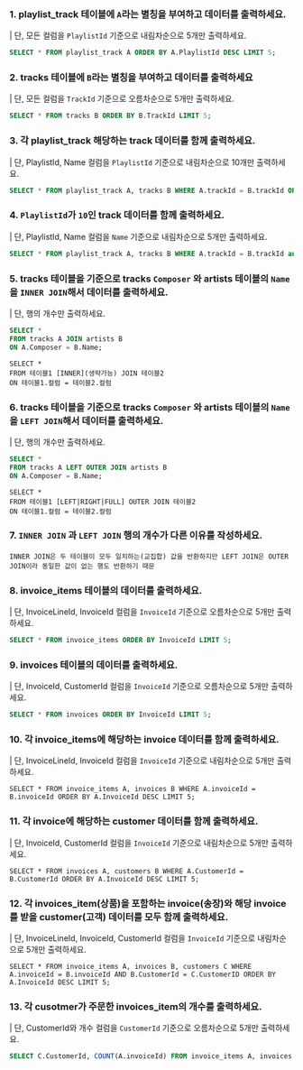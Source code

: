 ### 1. playlist_track 테이블에 `A`라는 별칭을 부여하고 데이터를 출력하세요.
| 단, 모든 컬럼을 `PlaylistId` 기준으로 내림차순으로 5개만 출력하세요.
```sql
SELECT * FROM playlist_track A ORDER BY A.PlaylistId DESC LIMIT 5;
```

### 2. tracks 테이블에 `B`라는 별칭을 부여하고 데이터를 출력하세요
| 단, 모든 컬럼을 `TrackId` 기준으로 오름차순으로 5개만 출력하세요.
```sql
SELECT * FROM tracks B ORDER BY B.TrackId LIMIT 5;
``` 
 
### 3. 각 playlist_track 해당하는 track 데이터를 함께 출력하세요.
| 단, PlaylistId, Name 컬럼을 `PlaylistId` 기준으로 내림차순으로 10개만 출력하세요. 
```sql
SELECT * FROM playlist_track A, tracks B WHERE A.trackId = B.trackId ORDER BY A.PlaylistId DESC LIMIT 10;
```  
### 4. `PlaylistId`가 `10`인 track 데이터를 함께 출력하세요. 
| 단, PlaylistId, Name 컬럼을 `Name` 기준으로 내림차순으로 5개만 출력하세요.
```sql
SELECT * FROM playlist_track A, tracks B WHERE A.trackId = B.trackId and A.PlaylistId = 10 ORDER BY B.Name  DESC LIMIT 5;
``` 

### 5. tracks 테이블을 기준으로 tracks `Composer` 와 artists 테이블의 `Name`을 `INNER JOIN`해서 데이터를 출력하세요.
| 단, 행의 개수만 출력하세요.
```sql
SELECT *
FROM tracks A JOIN artists B
ON A.Composer = B.Name;
```

```
SELECT *
FROM 테이블1 [INNER](생략가능) JOIN 테이블2
ON 테이블1.컬럼 = 테이블2.컬럼
```

### 6. tracks 테이블을 기준으로 tracks `Composer` 와 artists 테이블의 `Name`을 `LEFT JOIN`해서 데이터를 출력하세요.
| 단, 행의 개수만 출력하세요.
```sql
SELECT *
FROM tracks A LEFT OUTER JOIN artists B
ON A.Composer = B.Name;
```

```
SELECT *
FROM 테이블1 [LEFT|RIGHT|FULL] OUTER JOIN 테이블2
ON 테이블1.컬럼 = 테이블2.컬럼
```

### 7. `INNER JOIN` 과 `LEFT JOIN` 행의 개수가 다른 이유를 작성하세요.
```plain
INNER JOIN은 두 테이블이 모두 일치하는(교집합) 값을 반환하지만 LEFT JOIN은 OUTER JOIN이라 동일한 값이 없는 행도 반환하기 때문
```

### 8. invoice_items 테이블의 데이터를 출력하세요.
| 단, InvoiceLineId, InvoiceId 컬럼을 `InvoiceId` 기준으로 오름차순으로 5개만 출력하세요.
```sql
SELECT * FROM invoice_items ORDER BY InvoiceId LIMIT 5;
``` 

### 9. invoices 테이블의 데이터를 출력하세요.
| 단, InvoiceId, CustomerId 컬럼을 `InvoiceId` 기준으로 오름차순으로 5개만 출력하세요.
```sql
SELECT * FROM invoices ORDER BY InvoiceId LIMIT 5;
``` 

### 10. 각 invoice_items에 해당하는 invoice 데이터를 함께 출력하세요.
| 단, InvoiceLineId, InvoiceId 컬럼을 `InvoiceId` 기준으로 내림차순으로 5개만 출력하세요.
```
SELECT * FROM invoice_items A, invoices B WHERE A.invoiceId = B.invoiceId ORDER BY A.InvoiceId DESC LIMIT 5;
``` 


### 11. 각 invoice에 해당하는 customer 데이터를 함께 출력하세요.
| 단, InvoiceId, CustomerId 컬럼을 `InvoiceId` 기준으로 내림차순으로 5개만 출력하세요.
```
SELECT * FROM invoices A, customers B WHERE A.CustomerId = B.CustomerId ORDER BY A.InvoiceId DESC LIMIT 5;
``` 

### 12. 각 invoices_item(상품)을 포함하는 invoice(송장)와 해당 invoice를 받을 customer(고객) 데이터를 모두 함께 출력하세요.
| 단, InvoiceLineId, InvoiceId, CustomerId 컬럼을 `InvoiceId` 기준으로 내림차순으로 5개만 출력하세요.
```
SELECT * FROM invoice_items A, invoices B, customers C WHERE A.invoiceId = B.invoiceId AND B.CustomerId = C.CustomerID ORDER BY A.InvoiceId DESC LIMIT 5;
```

### 13. 각 cusotmer가 주문한 invoices_item의 개수를 출력하세요.
| 단, CustomerId와 개수 컬럼을 `CustomerId` 기준으로 오름차순으로 5개만 출력하세요.
```sql
SELECT C.CustomerId, COUNT(A.invoiceId) FROM invoice_items A, invoices B, customers C WHERE A.invoiceId = B.invoiceId AND B.CustomerId = C.CustomerID GROUP BY C.customerId ORDER BY C.CustomerId;
```


